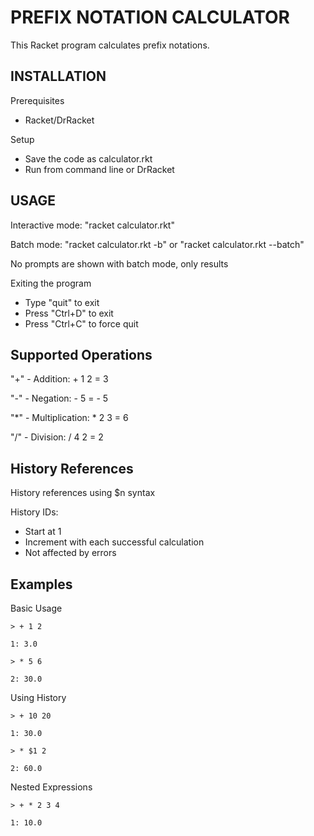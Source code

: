 # PREFIX NOTATION CALCULATOR

This Racket program calculates prefix notations.

## INSTALLATION
Prerequisites
  - Racket/DrRacket
    
Setup
  - Save the code as calculator.rkt
  - Run from command line or DrRacket

## USAGE
Interactive mode: "racket calculator.rkt"

Batch mode: "racket calculator.rkt -b" or "racket calculator.rkt --batch"

No prompts are shown with batch mode, only results

Exiting the program
  - Type "quit" to exit
  - Press "Ctrl+D" to exit
  - Press "Ctrl+C" to force quit 

## Supported Operations 
"+" - Addition: + 1 2 = 3

"-" - Negation: - 5 = - 5

"*" - Multiplication: * 2 3 = 6

"/" - Division: / 4 2 = 2

## History References
History references using $n syntax

History IDs:
  - Start at 1
  - Increment with each successful calculation
  - Not affected by errors

## Examples
Basic Usage
```
> + 1 2

1: 3.0

> * 5 6

2: 30.0
```
Using History
```
> + 10 20

1: 30.0

> * $1 2

2: 60.0
```
Nested Expressions
```
> + * 2 3 4

1: 10.0
```
